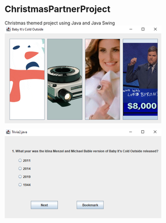# ChristmasPartnerProject
Christmas themed project using Java and Java Swing
![alt-text](christmasproject.PNG)


![alt-text](trivia.PNG)
